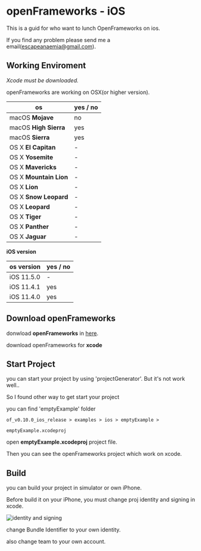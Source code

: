# openFrameworks - iOS

This is a guid for who want to lunch OpenFrameworks on ios. 

If you find any problem please send me a email(escapeanaemia@gmail.com).

## Working Enviroment

*Xcode must be downloaded.*

openFrameworks are working on OSX(or higher version).

os                     | yes / no
---------------------- | -------------
macOS **Mojave**       | no
macOS **High Sierra**  | yes
macOS **Sierra**  	   | yes
OS X **El Capitan**    | -
OS X **Yosemite**      | -
OS X **Mavericks**     | -
OS X **Mountain Lion** | -
OS X **Lion**          | -
OS X **Snow Leopard**  | -
OS X **Leopard**       | -
OS X **Tiger**         | -
OS X **Panther**       | -
OS X **Jaguar**        | -


**iOS version**

 os version            | yes / no
---------------------- | -------------
iOS 11.5.0             | -
iOS 11.4.1             | yes
iOS 11.4.0             | yes


## Download openFrameworks 
donwload **openFrameworks** in [here](https://openframeworks.cc/download/).

download openFrameworks for **xcode**

## Start Project
you can start your project by using 'projectGenerator'. But it's not work well.. 

So I found other way to get start your project

you can find 'emptyExample' folder

```
of_v0.10.0_ios_release > examples > ios > emptyExample >

emptyExample.xcodeproj
```
open **emptyExample.xcodeproj** project file.

Then you can see the openFrameworks project which work on xcode. 

## Build 

you can build your project in simulator or own iPhone.

Before build it on your iPhone, you must change proj identity and signing in xcode.

 ![identity and signing](https://github.com/hsj3171/OpenFrameworks-iOS/blob/master/%E1%84%89%E1%85%B3%E1%84%8F%E1%85%B3%E1%84%85%E1%85%B5%E1%86%AB%E1%84%89%E1%85%A3%E1%86%BA%202018-09-11%20%E1%84%8B%E1%85%A9%E1%84%92%E1%85%AE%2012.06.36.png)
    
    
change Bundle Identifier to your own identity.

also change team to your own account.

